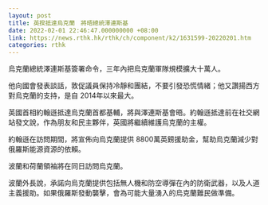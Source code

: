 ```yaml
---
layout: post
title: 英揆抵達烏克蘭　將晤總統澤連斯基
date: 2022-02-01 22:46:47.000000000 +08:00
link: https://news.rthk.hk/rthk/ch/component/k2/1631599-20220201.htm
categories: rthk
---
```


烏克蘭總統澤連斯基簽署命令，三年內把烏克蘭軍隊規模擴大十萬人。

他向國會發表談話，敦促議員保持冷靜和團結，不要引發恐慌情緒；他又讚揚西方對烏克蘭的支持，是自 2014年以來最大。

英國首相約翰遜抵達烏克蘭首都基輔，將與澤連斯基會晤。約翰遜抵達前在社交網站發文說，作為朋友和民主夥伴，英國將繼續維護烏克蘭的主權。

約翰遜在訪問期間，將宣佈向烏克蘭提供 8800萬英鎊援助金，幫助烏克蘭減少對俄羅斯能源資源的依賴。

波蘭和荷蘭領袖將在同日訪問烏克蘭。

波蘭外長說，承諾向烏克蘭提供包括無人機和防空導彈在內的防衛武器，以及人道主義援助。如果俄羅斯發動襲擊，會為可能大量湧入的烏克蘭難民做準備。
